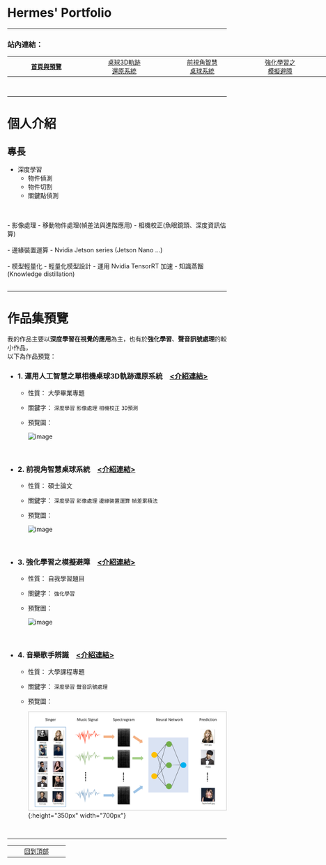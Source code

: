 # Hermes' Portfolio

---

### 站內連結：

<table style="width:1000px">
    <tr>
        <td align="center" width="165px">
            <a href="../"><b>首頁與預覽</b></a><br>
        </td>
        <td align="center" width="165px">
            <a href="../work_1/">桌球3D軌跡<br>還原系統</a><br>
        </td>
        <td align="center" width="165px">
            <a href="../work_2/">前視角智慧<br>桌球系統</a><br>
        </td>
        <td align="center" width="165px">
            <a href="../work_3/">強化學習之<br>模擬避障</a><br>
        </td>
        <td align="center" width="165px">
            <a href="../work_4/">音樂歌手辨識</a><br>
        </td>
    </tr>
</table>

<br>

---

# 個人介紹

## 專長

- 深度學習
    - 物件偵測
    - 物件切割
    - 關鍵點偵測
<br>
<br>
- 影像處理
    - 移動物件處理(幀差法與進階應用)
    - 相機校正(魚眼鏡頭、深度資訊估算)
<br>
<br>
- 邊緣裝置運算
    - Nvidia Jetson series (Jetson Nano ...)
<br>
<br>
- 模型輕量化
  - 輕量化模型設計
  - 運用 Nvidia TensorRT 加速
  - 知識蒸餾 (Knowledge distillation)
<br>
<br>
    
--- 


# 作品集預覽

我的作品主要以**深度學習在視覺的應用**為主，也有於**強化學習**、**聲音訊號處理**的較小作品，<br>
以下為作品預覽：<br>

- ### 1. 運用人工智慧之單相機桌球3D軌跡還原系統&emsp;[&lt;介紹連結&gt;](work_1/README.md)
  - 性質： 大學畢業專題
  - 關鍵字： `深度學習` `影像處理` `相機校正` `3D預測`
  - 預覽圖：
    
    ![image](work_1/gif/snapshot_work1.gif)
    
<br>

- ### 2. 前視角智慧桌球系統&emsp;[&lt;介紹連結&gt;](work_2/README.md)
  - 性質： 碩士論文
  - 關鍵字： `深度學習` `影像處理` `邊緣裝置運算` `幀差累積法`
  - 預覽圖：
    
    ![image](work_2/gif/snapshot_work2.png)
    
<br>

- ### 3. 強化學習之模擬避障&emsp;[&lt;介紹連結&gt;](work_3/README.md)
  - 性質： 自我學習題目
  - 關鍵字： `強化學習`
  - 預覽圖：
    
    ![image](work_3/gif/snapshot_work3.gif)
  
<br>

- ### 4. 音樂歌手辨識&emsp;[&lt;介紹連結&gt;](work_4/README.md)
  - 性質： 大學課程專題
  - 關鍵字： `深度學習` `聲音訊號處理`
  - 預覽圖：
    
    ![image](work_4/pic/snapshot_work4.png){:height="350px" width="700px"}
  
<br>

---

<table >
    <tr>
        <td align="center" width="120px">
            <a href="#hermes'-portfolio">回到頂部</a><br>
        </td>
    </tr>
</table>
